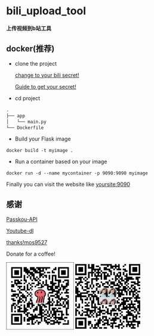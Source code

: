 # bili_upload_tool
**上传视频到b站工具**

## docker(推荐)

- clone the project

  [change to your bili secret!](https://github.com/googidaddy/bili_upload_tool/blob/202c1615f444413e4d6528b0b96722221024dc12/app/utils/__init__.py#L10)

  [Guide to get your secret!](https://github.com/Passkou/bilibili-api#%E8%8E%B7%E5%8F%96-sessdata-%E5%92%8C-csrf)

- cd project 

```
.
├── app
│   └── main.py
└── Dockerfile
```

- Build your Flask image

```
docker build -t myimage .
```

- Run a container based on your image

```
docker run -d --name mycontainer -p 9090:9090 myimage
```

Finally you can visit the website like <u>yoursite:9090</u>

## 感谢

[Passkou-API](https://github.com/Passkou/bilibili-api)

[Youtube-dl](https://github.com/ytdl-org/youtube-dl)

[thanks!mos9527](https://github.com/greats3an)

Donate for a coffee!

<img src="https://raw.githubusercontent.com/googidaddy/img/master/wx_qr.jpg" alt="donate by wechat" style="zoom:27%;" />

<img src="https://raw.githubusercontent.com/googidaddy/img/master/alipay.jpg" alt="alipay" style="zoom:60%;" />